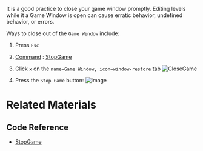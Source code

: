 It is a good practice to close your game window promptly. Editing levels while it a Game Window is open can cause erratic behavior, undefined behavior, or errors. 

Ways to close out of the `Game Window` include:

1. Press `Esc`

2. [Command](https://github.com/zeroengineteam/ZeroDocs/blob/master/zero_editor_documentation/zeromanual/editor/editorcommands/commands.markdown) : [ StopGame ](https://github.com/zeroengineteam/ZeroDocs/blob/master/code_reference/command_reference.markdown#stopgame)

3. Click `x` on the `name=Game Window, icon=window-restore` tab
   ![CloseGame](https://media.githubusercontent.com/media/zeroengineteam/ZeroFiles/master/doc_files/47439.png)

4. Press the `Stop Game` button: ![image](https://media.githubusercontent.com/media/zeroengineteam/ZeroFiles/master/doc_files/47330.png)

 # Related Materials
 ## Code Reference
- [ StopGame ](https://github.com/zeroengineteam/ZeroDocs/blob/master/code_reference/command_reference.markdown#stopgame) 

 